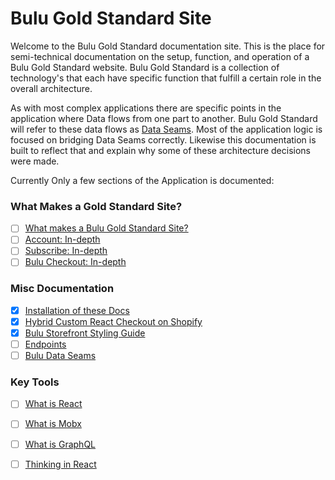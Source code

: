 # Bulu Gold Standard Site

Welcome to the Bulu Gold Standard documentation site. This is the place for semi-technical documentation on the setup, function, and operation of a Bulu Gold Standard website. Bulu Gold Standard is a collection of technology's that each have specific function that fulfill a certain role in the overall architecture.

As with most complex applications there are specific points in the application where Data flows from one part to another. Bulu Gold Standard will refer to these data flows as [Data Seams](images/dataSeams.jpg). Most of the application logic is focused on bridging Data Seams correctly. Likewise this documentation is built to reflect that and explain why some of these architecture decisions were made.

Currently Only a few sections of the Application is documented:

### What Makes a Gold Standard Site?

- [ ] [What makes a Bulu Gold Standard Site?](whatMakes/whatMakes.md)
- [ ] [Account: In-depth](whatMakes/account.md)
- [ ] [Subscribe: In-depth](whatMakes/subscribe.md)
- [ ] [Bulu Checkout: In-depth](whatMakes/checkout.md)

### Misc Documentation

- [x] [Installation of these Docs](miscDocs/install.md)
- [x] [Hybrid Custom React Checkout on Shopify](miscDocs/HYBRID.md)
- [x] [Bulu Storefront Styling Guide](miscDocs/STYLING.md)
- [ ] [Endpoints](miscDocs/ENDPOINTS.md)
- [ ] [Bulu Data Seams](miscDocs/dataSeams.md)

### Key Tools

- [ ] [What is React](keyTools/react.md)
- [ ] [What is Mobx](keyTools/mobx.md)
- [ ] [What is GraphQL](keyTools/graphQl.md)

- [ ] [Thinking in React](keyTools/thinkingInReact.md)
